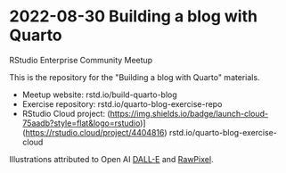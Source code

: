# 2022-08-30 Building a blog with Quarto

RStudio Enterprise Community Meetup

This is the repository for the "Building a blog with Quarto" materials.

* Meetup website: rstd.io/build-quarto-blog
* Exercise repository: rstd.io/quarto-blog-exercise-repo
* RStudio Cloud project: (https://img.shields.io/badge/launch-cloud-75aadb?style=flat&logo=rstudio)](https://rstudio.cloud/project/4404816) rstd.io/quarto-blog-exercise-cloud

Illustrations attributed to Open AI [DALL-E](https://openai.com/blog/dall-e/) and [RawPixel](https://www.rawpixel.com/).